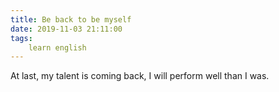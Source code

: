 ```yaml
---
title: Be back to be myself
date: 2019-11-03 21:11:00
tags:
    learn english
---
```

At last, my talent is coming back, I will perform well than I was.